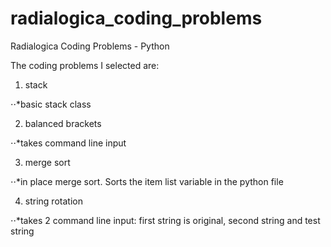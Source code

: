 # radialogica_coding_problems
Radialogica Coding Problems - Python

The coding problems I selected are:
1. stack

⋅⋅*basic stack class

2. balanced brackets

⋅⋅*takes command line input

3. merge sort
 
⋅⋅*in place merge sort. Sorts the item list variable in the python file

4. string rotation

⋅⋅*takes 2 command line input: first string is original, second string and test string


